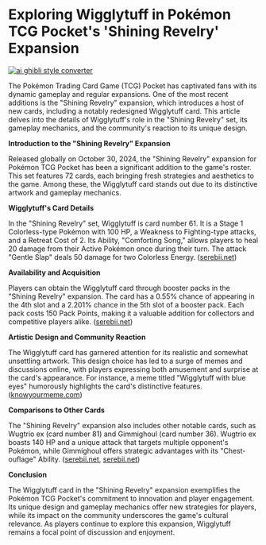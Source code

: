 # Exploring Wigglytuff in Pokémon TCG Pocket's 'Shining Revelry' Expansion

[![ai ghibli style converter](https://i.imgur.com/dwt8Y5G.gif)](https://witbeam.net/slzx)

The Pokémon Trading Card Game (TCG) Pocket has captivated fans with its dynamic gameplay and regular expansions. One of the most recent additions is the "Shining Revelry" expansion, which introduces a host of new cards, including a notably redesigned Wigglytuff card. This article delves into the details of Wigglytuff's role in the "Shining Revelry" set, its gameplay mechanics, and the community's reaction to its unique design.

**Introduction to the "Shining Revelry" Expansion**

Released globally on October 30, 2024, the "Shining Revelry" expansion for Pokémon TCG Pocket has been a significant addition to the game's roster. This set features 72 cards, each bringing fresh strategies and aesthetics to the game. Among these, the Wigglytuff card stands out due to its distinctive artwork and gameplay mechanics.

**Wigglytuff's Card Details**

In the "Shining Revelry" set, Wigglytuff is card number 61. It is a Stage 1 Colorless-type Pokémon with 100 HP, a Weakness to Fighting-type attacks, and a Retreat Cost of 2. Its Ability, "Comforting Song," allows players to heal 20 damage from their Active Pokémon once during their turn. The attack "Gentle Slap" deals 50 damage for two Colorless Energy. ([serebii.net](https://www.serebii.net/tcgpocket/shiningrevelry/061.shtml?utm_source=openai))

**Availability and Acquisition**

Players can obtain the Wigglytuff card through booster packs in the "Shining Revelry" expansion. The card has a 0.55% chance of appearing in the 4th slot and a 2.201% chance in the 5th slot of a booster pack. Each pack costs 150 Pack Points, making it a valuable addition for collectors and competitive players alike. ([serebii.net](https://www.serebii.net/tcgpocket/shiningrevelry/061.shtml?utm_source=openai))

**Artistic Design and Community Reaction**

The Wigglytuff card has garnered attention for its realistic and somewhat unsettling artwork. This design choice has led to a surge of memes and discussions online, with players expressing both amusement and surprise at the card's appearance. For instance, a meme titled "Wigglytuff with blue eyes" humorously highlights the card's distinctive features. ([knowyourmeme.com](https://knowyourmeme.com/photos/3040147-shining-revelry-wigglytuff-pokemon-tcg-pocket?utm_source=openai))

**Comparisons to Other Cards**

The "Shining Revelry" expansion also includes other notable cards, such as Wugtrio ex (card number 81) and Gimmighoul (card number 36). Wugtrio ex boasts 140 HP and a unique attack that targets multiple opponent's Pokémon, while Gimmighoul offers strategic advantages with its "Chest-ouflage" Ability. ([serebii.net](https://www.serebii.net/tcgpocket/shiningrevelry/081.shtml?utm_source=openai), [serebii.net](https://www.serebii.net/tcgpocket/shiningrevelry/036.shtml?utm_source=openai))

**Conclusion**

The Wigglytuff card in the "Shining Revelry" expansion exemplifies the Pokémon TCG Pocket's commitment to innovation and player engagement. Its unique design and gameplay mechanics offer new strategies for players, while its impact on the community underscores the game's cultural relevance. As players continue to explore this expansion, Wigglytuff remains a focal point of discussion and enjoyment.